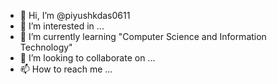 - 👋 Hi, I’m @piyushkdas0611
- 👀 I’m interested in ...
- 🌱 I’m currently learning "Computer Science and Information Technology"
- 💞️ I’m looking to collaborate on ...
- 📫 How to reach me ...

<!---
piyushkdas0611/piyushkdas0611 is a ✨ special ✨ repository because its `README.md` (this file) appears on your GitHub profile.
You can click the Preview link to take a look at your changes.
--->
